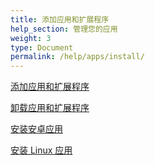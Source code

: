 ```yaml
---
title: 添加应用和扩展程序
help_section: 管理您的应用
weight: 3
type: Document
permalink: /help/apps/install/
---
```


[添加应用和扩展程序](/help/apps/install/extensions/)

[卸载应用和扩展程序](/help/apps/install/uninstall/)

[安装安卓应用](/help/apps/install/android/)

[安装 Linux 应用](/help/apps/install/linux/)